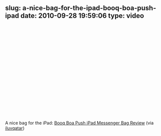 slug: a-nice-bag-for-the-ipad-booq-boa-push-ipad
date: 2010-09-28 19:59:06
type: video
---

<object width="480" height="295"><param name="movie" value="http://www.youtube.com/v/Fg9qel6dsY0?fs=1"></param><param name="allowFullScreen" value="true"></param><param name="allowscriptaccess" value="always"></param><embed src="http://www.youtube.com/v/Fg9qel6dsY0?fs=1" type="application/x-shockwave-flash" width="480" height="295" allowscriptaccess="always" allowfullscreen="true"></embed></object>

A nice bag for the iPad: [Booq Boa Push iPad Messenger Bag Review](http://www.youtube.com/watch?v=Fg9qel6dsY0) (via [iluvqatar](http://youtube.com/user/iluvqatar))
